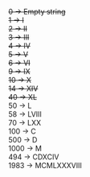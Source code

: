 ~~0 → Empty string~~  
~~1 → I~~  
~~2 → II~~  
~~3 → III~~  
~~4 → IV~~  
~~5 → V~~  
~~6 → VI~~    
~~9 → IX~~  
~~10 → X~~  
~~14 → XIV~~  
~~40 → XL~~  
50 → L  
58 → LVIII  
70 → LXX  
100 → C  
500 → D  
1000 → M  
494 → CDXCIV  
1983 → MCMLXXXVIII  
